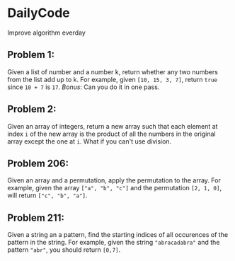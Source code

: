 # DailyCode
Improve algorithm everday

## Problem 1:
Given a list of number and a number k, return whether any two numbers from the list add up to k.
For example, given `[10, 15, 3, 7]`, return `true` since `10 + 7` is `17`.
*Bonus*: Can you do it in one pass.

## Problem 2:
Given an array of integers, return a new array such that each element at index `i` of the new array is the product of all the numbers in the original array except the one at `i`. What if you can't use division.

## Problem 206: 
Given an array and a permutation, apply the permutation to the array.
For example, given the array `["a", "b", "c"]` and the permutation `[2, 1, 0]`, will return `["c", "b", "a"]`.

## Problem 211:
Given a string an a pattern, find the starting indices of all occurences of the pattern in the string. 
For example, given the string `"abracadabra"` and the pattern `"abr"`, you should return `[0,7]`.
